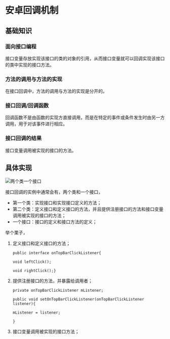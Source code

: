 # 安卓回调机制

## 基础知识

### 面向接口编程

接口变量存放实现该接口的类的对象的引用，从而接口变量就可以回调实现该接口的类中实现的接口方法。



### 方法的调用与方法的实现

在接口回调中，方法的调用与方法的实现是分开的。



### 接口回调/回调函数

回调函数不是由函数的实现方直接调用，而是在特定的事件或条件发生时由另一方调用，用于对该事件进行相应。



### 接口回调的结果

接口变量调用被实现的接口的方法。



## 具体实现

![两个类一个接口](/Users/pengyuyan/Documents/Android-Learning-Material/Java/images/两个类一个接口.png)

接口回调的实例中通常会有，两个类和一个接口，

- 第一个类：实现接口和实现接口定义的方法；
- 第二个类：定义接口和定义接口的方法，并且提供注册接口的方法和接口变量调用被实现的接口的方法；
- 一个接口：接口的定义和接口方法的定义；

举个栗子，

1. 定义接口和定义接口的方法；

   `public interface onTopBarClickListener{`

   `void leftClick();`

   `void rightClick();}`

2. 提供注册接口的方法，并暴露给调用者；

   `private onTopBarClickListener mListener;` 

   `public void setOnTopBarClickListener(onTopBarClickListener listener){`

   `mListener = listener;`

   `}`

3. 接口变量调用被实现的接口方法；

   

 